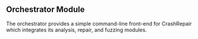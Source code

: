 ## Orchestrator Module

The orchestrator provides a simple command-line front-end for CrashRepair which integrates its analysis, repair, and fuzzing modules.
